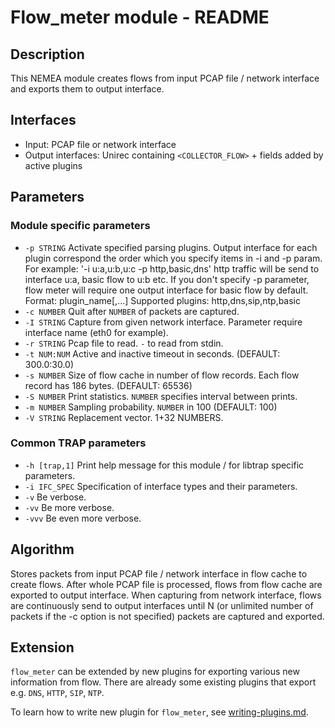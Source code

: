 # Flow_meter module - README

## Description
This NEMEA module creates flows from input PCAP file / network interface and exports them to output interface.

## Interfaces
- Input: PCAP file or network interface
- Output interfaces: Unirec containing `<COLLECTOR_FLOW>` + fields added by active plugins

## Parameters
### Module specific parameters
- `-p STRING`        Activate specified parsing plugins. Output interface for each plugin correspond the order which you specify items in -i and -p param. For example: '-i u:a,u:b,u:c -p http,basic,dns\' http traffic will be send to interface u:a, basic flow to u:b etc. If you don't specify -p parameter, flow meter will require one output interface for basic flow by default. Format: plugin_name[,...] Supported plugins: http,dns,sip,ntp,basic
- `-c NUMBER`        Quit after `NUMBER` of packets are captured.
- `-I STRING`        Capture from given network interface. Parameter require interface name (eth0 for example).
- `-r STRING`        Pcap file to read. `-` to read from stdin.
- `-t NUM:NUM`       Active and inactive timeout in seconds. (DEFAULT: 300.0:30.0)
- `-s NUMBER`        Size of flow cache in number of flow records. Each flow record has 186 bytes. (DEFAULT: 65536)
- `-S NUMBER`        Print statistics. `NUMBER` specifies interval between prints.
- `-m NUMBER`        Sampling probability. `NUMBER` in 100 (DEFAULT: 100)
- `-V STRING`        Replacement vector. 1+32 NUMBERS.

### Common TRAP parameters
- `-h [trap,1]`      Print help message for this module / for libtrap specific parameters.
- `-i IFC_SPEC`      Specification of interface types and their parameters.
- `-v`               Be verbose.
- `-vv`              Be more verbose.
- `-vvv`             Be even more verbose.

## Algorithm
Stores packets from input PCAP file / network interface in flow cache to create flows. After whole PCAP file is processed, flows from flow cache are exported to output interface.
When capturing from network interface, flows are continuously send to output interfaces until N (or unlimited number of packets if the -c option is not specified) packets are captured and exported.

## Extension
`flow_meter` can be extended by new plugins for exporting various new information from flow.
There are already some existing plugins that export e.g. `DNS`, `HTTP`, `SIP`, `NTP`.

To learn how to write new plugin for `flow_meter`, see [writing-plugins.md](writing-plugins.md).
